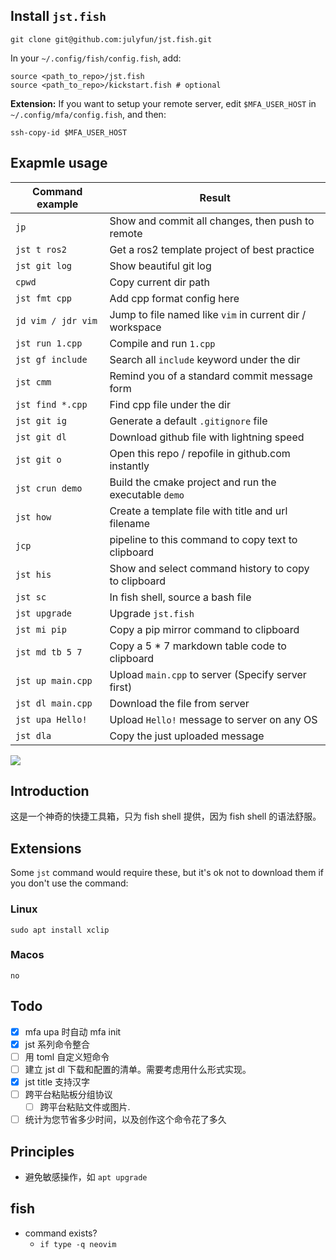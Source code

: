 ## Install `jst.fish`

```
git clone git@github.com:julyfun/jst.fish.git
```

In your `~/.config/fish/config.fish`, add:

```
source <path_to_repo>/jst.fish
source <path_to_repo>/kickstart.fish # optional
```

**Extension:** If you want to setup your remote server, edit `$MFA_USER_HOST` in `~/.config/mfa/config.fish`, and then:

```
ssh-copy-id $MFA_USER_HOST
```

## Exapmle usage

| Command example    | Result                                                   |
| ------------------ | -------------------------------------------------------- |
| `jp`               | Show and commit all changes, then push to remote         |
| `jst t ros2`       | Get a ros2 template project of best practice             |
| `jst git log`      | Show beautiful git log                                   |
| `cpwd`             | Copy current dir path                                    |
| `jst fmt cpp`      | Add cpp format config here                               |
| `jd vim / jdr vim` | Jump to file named like `vim` in current dir / workspace |
| `jst run 1.cpp`    | Compile and run `1.cpp`                                  |
| `jst gf include`   | Search all `include` keyword under the dir               |
| `jst cmm`          | Remind you of a standard commit message form             |
| `jst find *.cpp`   | Find cpp file under the dir                              |
| `jst git ig`       | Generate a default `.gitignore` file                     |
| `jst git dl`       | Download github file with lightning speed                |
| `jst git o`        | Open this repo / repofile in github.com instantly        |
| `jst crun demo`    | Build the cmake project and run the executable `demo`    |
| `jst how`          | Create a template file with title and url filename       |
| `jcp`              | pipeline to this command to copy text to clipboard       |
| `jst his`          | Show and select command history to copy to clipboard     |
| `jst sc`           | In fish shell, source a bash file                        |
| `jst upgrade`      | Upgrade `jst.fish`                                       |
| `jst mi pip`       | Copy a pip mirror command to clipboard                   |
| `jst md tb 5 7`    | Copy a 5 \* 7 markdown table code to clipboard           |
| `jst up main.cpp`  | Upload `main.cpp` to server (Specify server first)       |
| `jst dl main.cpp`  | Download the file from server                            |
| `jst upa Hello!`   | Upload `Hello!` message to server on any OS              |
| `jst dla`          | Copy the just uploaded message                           |

![](https://telegraph-image-bhi.pages.dev/file/5793b27ff193a9afbbcb8.png)

## Introduction

这是一个神奇的快捷工具箱，只为 fish shell 提供，因为 fish shell 的语法舒服。

## Extensions

Some `jst` command would require these, but it's ok not to download them if you don't use the command:

### Linux

```
sudo apt install xclip
```

### Macos

```
no
```

## Todo

- [x] mfa upa 时自动 mfa init
- [x] jst 系列命令整合
- [ ] 用 toml 自定义短命令
- [ ] 建立 jst dl 下载和配置的清单。需要考虑用什么形式实现。
- [x] jst title 支持汉字
- [ ] 跨平台粘贴板分组协议
    - [ ] 跨平台粘贴文件或图片.
- [ ] 统计为您节省多少时间，以及创作这个命令花了多久

## Principles

- 避免敏感操作，如 `apt upgrade`

## fish

- command exists?
    - `if type -q neovim`
